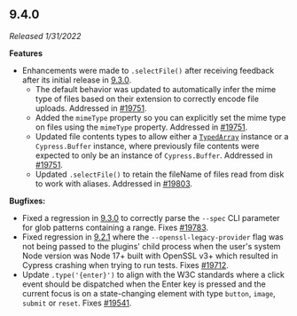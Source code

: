 ## 9.4.0

_Released 1/31/2022_

**Features**

- Enhancements were made to `.selectFile()` after receiving feedback after its
  initial release in [9.3.0](/guides/references/changelog#9-3-0).
  - The default behavior was updated to automatically infer the mime type of
    files based on their extension to correctly encode file uploads. Addressed
    in [#19751](https://github.com/cypress-io/cypress/issues/19751).
  - Added the `mimeType` property so you can explicitly set the mime type on
    files using the `mimeType` property. Addressed in
    [#19751](https://github.com/cypress-io/cypress/issues/19751).
  - Updated file contents types to allow either a
    [`TypedArray`](https://developer.mozilla.org/en-US/docs/Web/JavaScript/Reference/Global_Objects/TypedArray)
    instance or a `Cypress.Buffer` instance, where previously file contents were
    expected to only be an instance of `Cypress.Buffer`. Addressed in
    [#19751](https://github.com/cypress-io/cypress/issues/19751).
  - Updated `.selectFile()` to retain the fileName of files read from disk to
    work with aliases. Addressed in
    [#19803](https://github.com/cypress-io/cypress/issues/19803).

**Bugfixes:**

- Fixed a regression in [9.3.0](/guides/references/changelog#9-3-0) to correctly
  parse the `--spec` CLI parameter for glob patterns containing a range. Fixes
  [#19783](https://github.com/cypress-io/cypress/issues/19783).
- Fixed regression in [9.2.1](/guides/references/changelog#9-1-1) where the
  `--openssl-legacy-provider` flag was not being passed to the plugins' child
  process when the user's system Node version was Node 17+ built with OpenSSL
  v3+ which resulted in Cypress crashing when trying to run tests. Fixes
  [#19712](https://github.com/cypress-io/cypress/issues/19712).
- Update `.type('{enter}')` to align with the W3C standards where a click event
  should be dispatched when the Enter key is pressed and the current focus is on
  a state-changing element with type `button`, `image`, `submit` or `reset`.
  Fixes [#19541](https://github.com/cypress-io/cypress/issues/19541).
